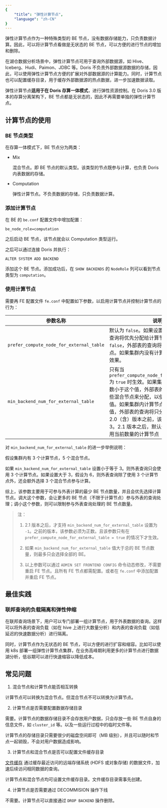 ```yaml
---
{
    "title": "弹性计算节点",
    "language": "zh-CN"
}
---
```


<!--
Licensed to the Apache Software Foundation (ASF) under one
or more contributor license agreements.  See the NOTICE file
distributed with this work for additional information
regarding copyright ownership.  The ASF licenses this file
to you under the Apache License, Version 2.0 (the
"License"); you may not use this file except in compliance
with the License.  You may obtain a copy of the License at

  http://www.apache.org/licenses/LICENSE-2.0

Unless required by applicable law or agreed to in writing,
software distributed under the License is distributed on an
"AS IS" BASIS, WITHOUT WARRANTIES OR CONDITIONS OF ANY
KIND, either express or implied.  See the License for the
specific language governing permissions and limitations
under the License.
-->

弹性计算节点作为一种特殊类型的 BE 节点，没有数据存储能力，只负责数据计算。因此，可以将计算节点看做是无状态的 BE 节点，可以方便的进行节点的增加和删除。

在湖仓数据分析场景中，弹性计算节点可用于查询外部数据源，如 Hive、Iceberg、Hudi、Paimon、JDBC 等。Doris 不负责外部数据源数据的存储，因此，可以使用弹性计算节点方便的扩展对外部数据源的计算能力。同时，计算节点也可以配置缓存目录，用于缓存外部数据源的热点数据，进一步加速数据读取。

弹性计算节点**适用于在 Doris 存算一体模式**，进行弹性资源控制。在 Doris 3.0 版本的存算分离架构下，BE 节点都是无状态的，因此不再需要单独的弹性计算节点。

## 计算节点的使用

### BE 节点类型

在存算一体模式下，BE 节点分为两类：

* Mix

  混合节点。即 BE 节点的默认类型。该类型的节点既参与计算，也负责 Doris 内表数据的存储。

* Computation

  弹性计算节点。不负责数据的存储，只负责数据计算。

### 添加计算节点

在 BE 的 `be.conf` 配置文件中增加配置：

`be_node_role=computation`

之后启动 BE 节点，该节点就会以 Computation 类型运行。

之后可以通过连接 Doris 并执行：

`ALTER SYSTEM ADD BACKEND`

添加这个 BE 节点。添加成功后，在 `SHOW BACKENDS` 的 `NodeRole` 列可以看到节点类型为 `computation`。

### 使用计算节点

需要再 FE 配置文件 `fe.conf` 中配置如下参数，以启用计算节点并控制计算节点的行为：

| 参数名称                                     | 说明                                                                                                                                                                                                      |
| ---------------------------------------- | ------------------------------------------------------------------------------------------------------------------------------------------------------------------------------------------------------- |
| `prefer_compute_node_for_external_table` | 默认为 `false`。如果设置为 `true`，外部表的查询将优先分配给计算节点。如果为 `false`，外部表的查询将分配给任意 BE 节点。如果集群内没有计算节点，则该参数无效果。                                                                                                           |
| `min_backend_num_for_external_table`     | 只有当 `prefer_compute_node_for_external_table` 为 `true` 时生效。如果集群内计算节点的个数小于这个值，外部表的查询会尝试获取一些混合节点来分配，以使节点总数达到这个值。如果集群内计算节点的个数大于这个值，外部表的查询将只分配给计算节点。在 2.0（含）版本之前，该参数的默认值为 3。2.1 版本之后，默认值为`-1`，表示只使用当前数量的计算节点 |

对 `min_backend_num_for_external_table` 的进一步举例说明：

假设集群内有 3 个计算节点，5 个混合节点。

如果 `min_backend_num_for_external_table` 设置小于等于 3。则外表查询只会使用 3 个计算节点。如果设置大于 3，假设为 6，则外表查询除了使用 3 个计算节点外，还会额外选择 3 个混合节点参与计算。

综上，该参数主要用于可参与外表计算的最少 BE 节点数量，并且会优先选择计算节点。调大这个参数，会让更多的 BE 节点（不限于计算节点）参与外表的查询处理；调小这个参数，则可以限制参与外表查询处理的 BE 节点数量。

> 注：
>
> 1. 2.1 版本之后，才支持 `min_backend_num_for_external_table` 设置为 `-1`。之前的版本，该参数必须为正数。且该参数只有在 `prefer_compute_node_for_external_table = true` 的情况下才生效。
>
> 2. 如果 `min_backend_num_for_external_table` 值大于总的 BE 节点数量，则最多只会选择全部的 BE。
>
> 3. 以上参数可以通过 `ADMIN SET FRONTEND CONFIG` 命令动态修改，不需要重启 FE 节点。且所有 FE 节点都需配置。或者在 `fe.conf` 中添加配置并重启 FE 节点。

## 最佳实践

### 联邦查询的负载隔离和弹性伸缩

在联邦查询场景下，用户可以专门部署一组计算节点，用于外表数据的查询。这样可以将外表的查询负载（如在 hive 上进行大数量分析）和内表的查询负载（如低延迟的快速数据分析）进行隔离。

同时，计算节点作为无状态的 BE 节点，可以方便的进行扩容和缩容。比如可以使用 k8s 部署一组弹性计算节点集群，在业务高峰期利用更多的计算节点进行数据湖分析，低谷期可以进行快速缩容以降低成本。

## 常见问题

1. 混合节点和计算节点能否相互转换

  计算节点可以转换为混合节点。但混合节点不可以转换为计算节点。

2. 计算节点是否需要配置数据存储目录

  需要。计算节点的数据存储目录不会存放用户数据，只会存放一些 BE 节点自身的信息文件，如 `cluster_id` 等。以及一些运行过程中的临时文件等。

  计算节点的存储目录只需要很少的磁盘空间即可（MB 级别），并且可以随时和节点一起销毁，不会对用户数据造成影响。

3. 计算节点和混合节点是否可以配置文件缓存目录

  [文件缓存](./data-cache.md) 通过缓存最近访问的远端存储系统 (HDFS 或对象存储) 的数据文件，加速后续访问相同数据的查询。

  计算节点和混合节点均可设置文件缓存目录。文件缓存目录需事先创建。

4. 计算节点是否需要通过 DECOMMISION 操作下线

  不需要。计算节点可以直接通过 `DROP BACKEND` 操作删除。
